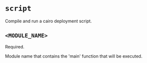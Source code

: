 # `script`
Compile and run a cairo deployment script.

## `<MODULE_NAME>`
Required.

Module name that contains the 'main' function that will be executed.
